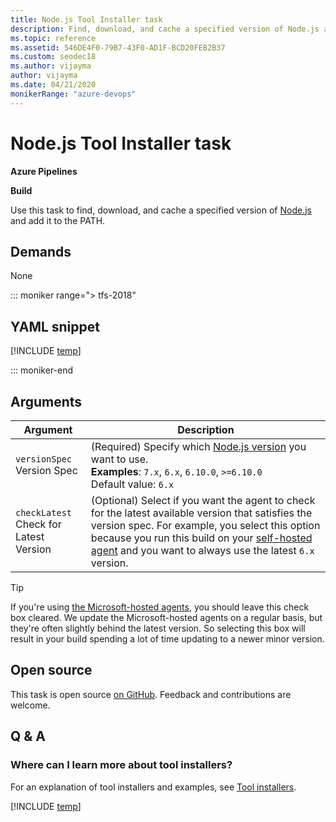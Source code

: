 ```yaml
---
title: Node.js Tool Installer task
description: Find, download, and cache a specified version of Node.js and add it to the PATH
ms.topic: reference
ms.assetid: 546DE4F0-79B7-43F0-AD1F-BCD20FEB2B37
ms.custom: seodec18
ms.author: vijayma
author: vijayma
ms.date: 04/21/2020
monikerRange: "azure-devops"
---
```


# Node.js Tool Installer task

**Azure Pipelines**

**Build**

Use this task to find, download, and cache a specified version of [Node.js](https://nodejs.org/) and add it to the PATH.

## Demands

None

::: moniker range="> tfs-2018"

## YAML snippet

[!INCLUDE [temp](../includes/yaml/NodeToolV0.md)]

::: moniker-end

## Arguments

| Argument                                    | Description                                                                                                                                                                                                                                                                                        |
| ------------------------------------------- | -------------------------------------------------------------------------------------------------------------------------------------------------------------------------------------------------------------------------------------------------------------------------------------------------- |
| `versionSpec`<br/> Version Spec             | (Required) Specify which [Node.js version](https://nodejs.org/en/download/releases/) you want to use. <br/>**Examples**: `7.x`, `6.x`, `6.10.0`, `>=6.10.0` <br/>Default value: `6.x`                                                                                                              |
| `checkLatest`<br/> Check for Latest Version | (Optional) Select if you want the agent to check for the latest available version that satisfies the version spec. For example, you select this option because you run this build on your [self-hosted agent](../../agents/agents.md#install) and you want to always use the latest `6.x` version. |

> [!TIP]
> If you're using [the Microsoft-hosted agents](../../agents/hosted.md), you should leave this check box cleared. We update the Microsoft-hosted agents on a regular basis, but they're often slightly behind the latest version. So selecting this box will result in your build spending a lot of time updating to a newer minor version.

## Open source

This task is open source [on GitHub](https://github.com/Microsoft/azure-pipelines-tasks). Feedback and contributions are welcome.

## Q & A

<!-- BEGINSECTION class="md-qanda" -->

### Where can I learn more about tool installers?

For an explanation of tool installers and examples, see [Tool installers](../../process/tasks.md#tool-installers).

[!INCLUDE [temp](../../includes/qa-agents.md)]

<!-- ENDSECTION -->

